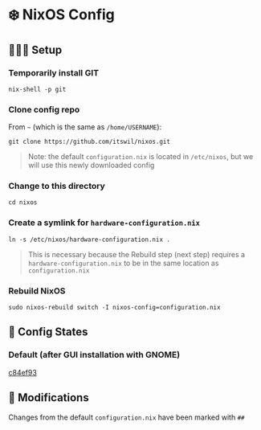 # ❄️ NixOS Config

## 👷🏻‍♂️ Setup

### Temporarily install GIT

```
nix-shell -p git
```

### Clone config repo

From `~` (which is the same as `/home/USERNAME`):

```
git clone https://github.com/itswil/nixos.git
```

> Note: the default `configuration.nix` is located in `/etc/nixos`, but we will use this newly downloaded config

### Change to this directory

```
cd nixos
```

### Create a symlink for `hardware-configuration.nix`

```
ln -s /etc/nixos/hardware-configuration.nix .
```

> This is necessary because the Rebuild step (next step) requires a `hardware-configuration.nix` to be in the same location as `configuration.nix`

### Rebuild NixOS

```
sudo nixos-rebuild switch -I nixos-config=configuration.nix
```

## 🎄 Config States

### Default (after GUI installation with GNOME)

[c84ef93](https://github.com/itswil/nixos-config/commit/c84ef9362e78effe6c7a0c8a200a05ed92e40d65)

## 🔑 Modifications

Changes from the default `configuration.nix` have been marked with `##`
